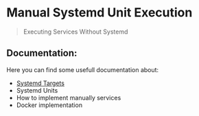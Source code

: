 <!-- 

	Bruno Mondelo Giaramita                                    
	mondelob14@gmail.com                                       
	isx48185462                                                
	Escola del Treball de Barcelona 2017-04-21 
	
															 -->
															 
# Manual Systemd Unit Execution
> Executing Services Without Systemd

## Documentation:
Here you can find some usefull documentation about:
* [Systemd Targets](Documentation/targets.md)
* Systemd Units
* How to implement manually services
* Docker implementation
